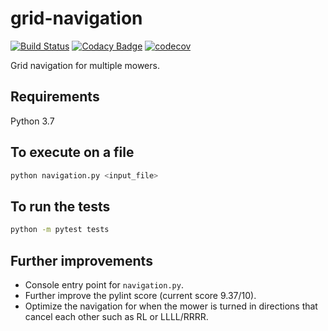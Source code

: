 # grid-navigation

[![Build Status](https://travis-ci.org/tayciryahmed/grid-navigation.svg?branch=master)](https://travis-ci.org/tayciryahmed/grid-navigation)
[![Codacy Badge](https://api.codacy.com/project/badge/Grade/8bb6f8af62004bb9b9179ac840cf702b)](https://app.codacy.com/manual/tayciryahmed/grid-navigation?utm_source=github.com&utm_medium=referral&utm_content=tayciryahmed/grid-navigation&utm_campaign=Badge_Grade_Dashboard)
[![codecov](https://codecov.io/gh/tayciryahmed/grid-navigation/branch/master/graph/badge.svg)](https://codecov.io/gh/tayciryahmed/grid-navigation)

Grid navigation for multiple mowers.

## Requirements 

Python 3.7

## To execute on a file

```bash
python navigation.py <input_file>
```

## To run the tests

```bash
python -m pytest tests
```

## Further improvements

  * Console entry point for `navigation.py`.
  * Further improve the pylint score (current score 9.37/10).
  * Optimize the navigation for when the mower is turned in directions that cancel each other such as RL or LLLL/RRRR. 
